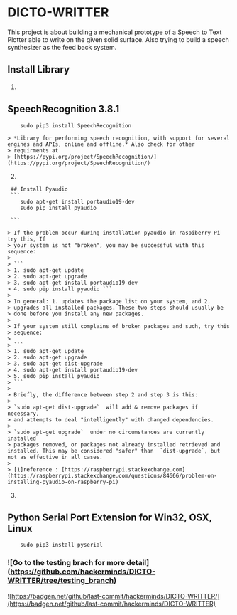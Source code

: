 # DICTO-WRITTER
This project is about building a mechanical prototype of a Speech to Text Plotter able to write on the given solid surface. Also trying to build a speech synthesizer as the feed back system. 


Install Library
----
 1. 
 ## SpeechRecognition 3.8.1
    
        sudo pip3 install SpeechRecognition
    
    > *Library for performing speech recognition, with support for several engines and APIs, online and offline.* Also check for other
    > requirments at
    > [https://pypi.org/project/SpeechRecognition/](https://pypi.org/project/SpeechRecognition/)
 2. 
        
     ## Install Pyaudio
     ```
        sudo apt-get install portaudio19-dev 
        sudo pip install pyaudio
 
     ```
    
    > If the problem occur during installation pyaudio in raspiberry Pi try this, If
    > your system is not "broken", you may be successful with this sequence:
    > 
    > ```
    > 1. sudo apt-get update 
    > 2. sudo apt-get upgrade 
    > 3. sudo apt-get install portaudio19-dev 
    > 4. sudo pip install pyaudio ```
    > 
    > In general: 1. updates the package list on your system, and 2.
    > upgrades all installed packages. These two steps should usually be
    > done before you install any new packages.
    > 
    > If your system still complains of broken packages and such, try this
    > sequence:
    > 
    > ```
    > 1. sudo apt-get update 
    > 2. sudo apt-get upgrade 
    > 3. sudo apt-get dist-upgrade
    > 4. sudo apt-get install portaudio19-dev 
    > 5. sudo pip install pyaudio 
    > ```
    > 
    > Briefly, the difference between step 2 and step 3 is this:
    > 
    > `sudo apt-get dist-upgrade`  will add & remove packages if necessary,
    > and attempts to deal "intelligently" with changed dependencies.
    > 
    > `sudo apt-get upgrade`  under no circumstances are currently installed
    > packages removed, or packages not already installed retrieved and installed. This may be considered "safer" than  `dist-upgrade`, but not as effective in all cases.
    >
    > [1]reference : [https://raspberrypi.stackexchange.com](https://raspberrypi.stackexchange.com/questions/84666/problem-on-installing-pyaudio-on-raspberry-pi)
 3. 
 ## Python Serial Port Extension for Win32, OSX, Linux
    
        sudo pip3 install pyserial
 
 
### ![Go to the testing brach for more detail] (https://github.com/hackerminds/DICTO-WRITTER/tree/testing_branch)
![https://badgen.net/github/last-commit/hackerminds/DICTO-WRITTER/](https://badgen.net/github/last-commit/hackerminds/DICTO-WRITTER)
